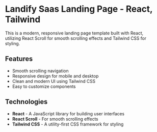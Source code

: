 # Landify Saas Landing Page - React, Tailwind

This is a modern, responsive landing page template built with React, utilizing React Scroll for smooth scrolling effects and Tailwind CSS for styling.

## Features

- Smooth scrolling navigation
- Responsive design for mobile and desktop
- Clean and modern UI using Tailwind CSS
- Easy to customize components

## Technologies

- **React** - A JavaScript library for building user interfaces
- **React Scroll** - For smooth scrolling effects
- **Tailwind CSS** - A utility-first CSS framework for styling
